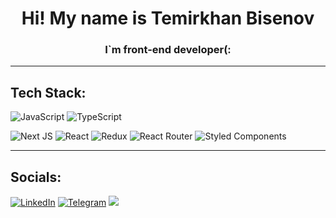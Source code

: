 <h1 align="center">Hi! My name is Temirkhan Bisenov</h1>
<h3 align="center">I`m front-end developer(:</h3>

---
## Tech Stack:
![JavaScript](https://img.shields.io/badge/javascript-%23323330.svg?style=for-the-badge&logo=javascript&logoColor=%23F7DF1E)
![TypeScript](https://img.shields.io/badge/typescript-%23007ACC.svg?style=for-the-badge&logo=typescript&logoColor=white)

![Next JS](https://img.shields.io/badge/Next-black?style=for-the-badge&logo=next.js&logoColor=white)
![React](https://img.shields.io/badge/react-%2320232a.svg?style=for-the-badge&logo=react&logoColor=%2361DAFB)
![Redux](https://img.shields.io/badge/redux-%23593d88.svg?style=for-the-badge&logo=redux&logoColor=white)
![React Router](https://img.shields.io/badge/React_Router-CA4245?style=for-the-badge&logo=react-router&logoColor=white)
![Styled Components](https://img.shields.io/badge/styled--components-DB7093?style=for-the-badge&logo=styled-components&logoColor=white)

---
## Socials:
[![LinkedIn](https://img.shields.io/badge/LinkedIn-0077B5?style=for-the-badge&logo=linkedin&logoColor=white)](https://www.linkedin.com/in/temirkhan-bisenov-a42a381b4)
[![Telegram](https://img.shields.io/badge/Telegram-2CA5E0?style=for-the-badge&logo=telegram&logoColor=white)](https://t.me/TemirkhanBisenow)
<a href="mailto:temirhanmain@gmail.com"><img src="https://img.shields.io/badge/Gmail-D14836?style=for-the-badge&logo=gmail&logoColor=white"></a>

